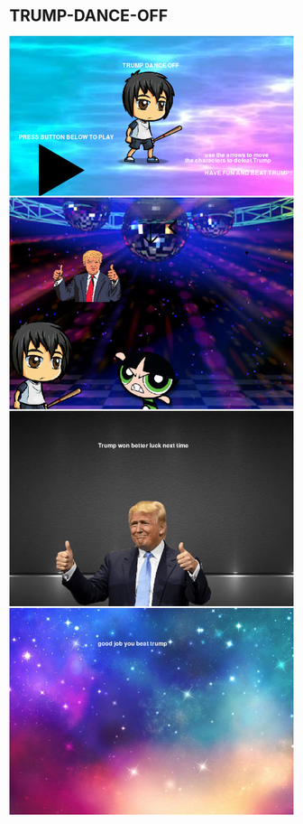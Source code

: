 # TRUMP-DANCE-OFF
<img src = "https://github.com/angieg3993/TRUMP-DANCE-OFF/blob/master/1.PNG">
<img src = "https://github.com/angieg3993/TRUMP-DANCE-OFF/blob/master/2.PNG">
<img src = "https://github.com/angieg3993/TRUMP-DANCE-OFF/blob/master/3.PNG">
<img src = "https://github.com/angieg3993/TRUMP-DANCE-OFF/blob/master/4.PNG">
